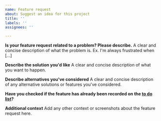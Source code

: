 ```yaml
---
name: Feature request
about: Suggest an idea for this project
title: ''
labels: ''
assignees: ''

---
```


**Is your feature request related to a problem? Please describe.**
A clear and concise description of what the problem is. Ex. I'm always frustrated when [...]

**Describe the solution you'd like**
A clear and concise description of what you want to happen.

**Describe alternatives you've considered**
A clear and concise description of any alternative solutions or features you've considered.

**Have you checked if the feature has already been recorded on the [to do list](https://notes.theochu.com/13704/append-editor-todo)?**

**Additional context**
Add any other context or screenshots about the feature request here.
